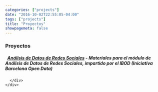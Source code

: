 ```yaml
---
categories: ["projects"]
date: "2016-10-02T22:55:05-04:00"
tags: ["projects"]
title: "Proyectos"
showpagemeta: false
---
```


<section id="projects">
  <div class="container">
    <h3>Proyectos</h3>
    <div class="panel panel-default">
      <div class="panel-body">
      <h5>
        <i class="fa fa-github"></i>&nbsp;&nbsp;<strong><a href="#">Análisis de Datos de Redes Sociales</a></strong>
        - Materiales para el módulo de Análisis de Datos de Redes Sociales, impartido por el IBOD (Iniciativa Barcelona Open Data)
      </h5>


      </div>
    </div>
  </div>
</section>

